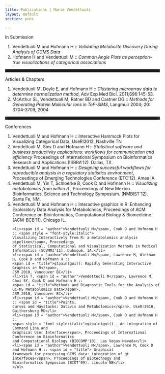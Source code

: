 ```yaml
---
title: Publications | Marie Vendettuoli
layout: default
section: pubs 

---
```


<div id = "statement">
  <div id = "label">
    In Submission
  </div>
  <div id = "activities">
    <ol><li><span id = "author">Vendettuoli M</span> and Hofmann H :: 
    	<span style = "font-style:italic"> Validating Metabolite Discovery During Analysis of GCMS Data</span></li>
    <li>Hofmann H and <span id = "author">Vendettuoli M</span> :: <span style = "font-style:italic">Common Angle Plots as perception-true visualizations of categorical associations</span></li>
    </ol>
  </div>
<hr style="width: 100%;height: 10px;border: 0px;">
  <div id = "label">
    Articles & Chapters
  </div>
  <div id = "activities">
    <ol><li><span id = "author">Vendettuoli M</span>, Doyle E, and Hofmann H :: <span style = "font-style:italic">Clustering microarray data to determine normalization method</span>,
     Adv Exp Med Biol. 2011;696:145-53.</li>
    <li>McArthur SL, <span id = "author">Vendettuoli M</span>, Ratner BD and Castner DG :: <span style = "font-style:italic">Methods for Generating Protein Molecular Ions in ToF-SIMS</span>, 
    	Langmuir 2004; 20: 3704-3709, 2004</li></ol>
  </div>
<hr style="width: 100%;height: 10px;border: 0px;">
  <div id = "label">
    Conferences
  </div>
  <div id = "activities">
    <ol>
    <li><span id = "author">Vendettuoli M</span> and Hofmann H :: <span id = "title">Interactive Hammock Plots 
    for Visualizing Categorical Data</span>, UseR!2012, Nashville TN</li>
    <li><span id = "author">Vendettuoli M</span>, Siev D and Hofmann H :: <span style = "font-style:italic">
    Statistical software and business productivity applications: workflows for communication and efficiency</span>
    Proceedings of International Symposium on Bioinformatics Research and Applications (ISBRA'12). Dallas, TX.</li>
    <li><span id = "author">Vendettuoli M</span> and Hofmann H :: <span style = "font-style:italic">
    Designing successful workflows for reproducible analysis in a regulatory statistics environment</span>,
    Proceedings of Emerging Technologies Conference (ETC’12). Ames IA</li>
    <li><span id = "author">Vendettuoli M</span>, Yin T, Schloerke B, Cook D and Hofmann H :: <span style = "font-style:italic"> Visualizing metabolomics 
    from within R </span>, Proceedings of New Mexico Bioinformatics, Science and Technology Symposium. (NMBIST'12).
     Sante Fe, NM.</li>
    <li><span id = "author">Vendettuoli M</span> and Hofmann H :: <span id = "title">Interactive graphics in R: 
    Enhancing Exploratory Data Analysis for Metabolomics</span>, Proceedings of ACM Conference on Bioinformatics, 
    Computational Biology & Biomedicine. (ACM-BCB’11). Chicago IL.</li>

    <li><span id = "author">Vendettuoli M</span>, Cook D and Hofmann H :: <span style = "font-style:italic">
    Visualizing Interactively from R: a metabolomics analysis pipeline</span>, Proceedings 
    of Statistical, Computational and Visualization Methods in Medical Informatics (SCVMMI'11). Dubuque, IA.</li>
    <li><span id = "author">Vendettuoli M</span>, Lawrence M, Wickham H, Cook D and Hofmann H :: 
    <span id = "title">qtpaintgui(): Rapidly Generating Interactive Graphics in R</span>,
    JSM 2010, Vancouver BC</li>
    <li>Yin T, <span id = "author">Vendettuoli M</span>, Lawrence M, Choi SY, Cook D and Hofmann H :: 
    <span id = "title">Methods and Diagnostic Tools for the Analysis of GC-MS Metabolomics Data</span>,
    JSM 2010, Vancouver BC</li>
    <li><span id = "author">Vendettuoli M</span>, Cook D and Hofmann H :: <span id = "title">Points, 
    Curves and Haystacks: Datavis and Metabolomics</span>, UseR!2010, Gaithersburg MD</li>
    <li><span id = "author">Vendettuoli M</span>, Cook D and Hofmann H :: 
    <span style = "font-style:italic">qtpaintgui() - An integration of Command Line and 
    Graphical User Interface</span>, Proceedings of International Conference on Bioinformatics 
    and Computational Biology (BIOCOMP'10). Las Vegas Nevada</li>
    <li><span id = "author">Vendettuoli M</span>, Lawrence M, Cook D and Hofmann H :: <span id = "title"> Graphical 
    framework for processing GCMS data: integration of qt interfaces</span>, Proceedings of Biotechnogy and 
    Bioinformatics Symposium (BIOT’09). Lincoln NB</li>
    </ol>
  </div>

<!-- <div id = "intro_blurb" style="padding:5px;font-size:.85em;" >
   </div> -->
</div>
    
